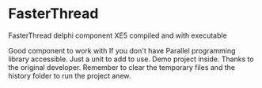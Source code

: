 # FasterThread
FasterThread delphi component XE5 compiled and with executable 

Good component to work with If you don't have Parallel programming library accessible. Just a unit to add to use. Demo project inside. Thanks to the original developer. Remember to clear the temporary files and the history folder to run the project anew.
